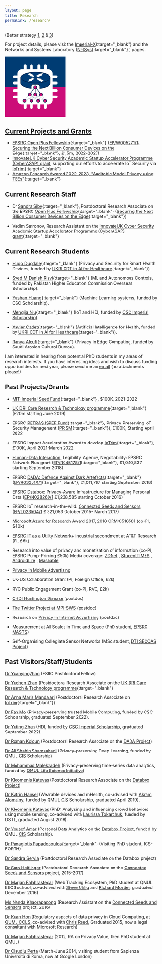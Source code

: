 ```yaml
---
layout: page
title: Research
permalink: /research/
---
```


(Better strategy [1](http://www.cs.virginia.edu/%7Erobins/YouAndYourResearch.html), [2](http://www.cl.cam.ac.uk/%7Ejac22/zen-lab.txt) & [3](http://greatresearch.org/))

For project details, please visit the [Imperial-X](https://ix.imperial.ac.uk/){:target="_blank"} and the Networks and Systems Laboratory ([NetSys](https://netsys.doc.ic.ac.uk/){:target="_blank"} ) pages.

<a href="https://netsys.doc.ic.ac.uk/"><img src="https://github.com/haddadi/haddadi.github.io/blob/master/images/NetSys%20social%20logo%203.png?raw=true" width="200"/>

  
## Current Projects and Grants
  

*   EPSRC [Open Plus Fellowship](https://epsrc.ukri.org/skills/fellows/){:target="_blank"} ([EP/W005271/1: Securing the Next Billion Consumer Devices on the Edge](https://gow.epsrc.ukri.org/NGBOViewGrant.aspx?GrantRef=EP/W005271/1){:target="_blank"}, £1,5m, 2022-2027) 
*   [InnovateUK Cyber Security Academic Startup Accelerator Programme (CyberASAP) grant](https://ktn-uk.org/news/cyber-security-academic-startup-accelerator-programme-cyberasap-reveals-2022-23-cohort/), supporting our efforts to accelerate IoT Security via [IoTrim](https://iotrim.github.io){:target="_blank"}
*   [Amazon Research Awared 2022-2023, "Auditable Model Privacy using TEEs"](https://www.amazon.science/research-awards/recipients/hamed-haddadi-fall-2021){:target="_blank"}



## Current Research Staff

*   Dr [Sandra Siby](https://sandrasiby.github.io/){:target="_blank"}, Postdoctoral Research Associate on the EPSRC [Open Plus Fellowship](https://epsrc.ukri.org/skills/fellows/){:target="_blank"} ([Securing the Next Billion Consumer Devices on the Edge](https://netsys.doc.ic.ac.uk/research.html#fellowship){:target="_blank"}) 

*   Vadim Safronov, Research Assistant on the [InnovateUK Cyber Security Academic Startup Accelerator Programme (CyberASAP) grant](https://ktn-uk.org/news/cyber-security-academic-startup-accelerator-programme-cyberasap-reveals-2022-23-cohort/){:target="_blank"}


## Current Research Students
  
*   [Hugo Dugdale](https://www.imperial.ac.uk/people/hugo.dugdale19){:target="_blank"} (Privacy and Security for Smart Health Devices, funded by [UKRI CDT in AI for Healthcare](https://ai4health.io/){:target="_blank"}).  
  
*   [Syed M Danish Rizvi](https://www.imperial.ac.uk/people/d.rizvi21){:target="_blank"} (ML and Autonomous Controls, funded by Pakistan Higher Education Commission Overseas Scholarship).  
  
*   [Yushan Huang](https://www.imperial.ac.uk/people/yushan.huang21){:target="_blank"} (Machine Learning systems, funded by CSC Scholarship).

*   [Mengjia Niu](https://www.imperial.ac.uk/people/m.niu21){:target="_blank"} (IoT and HDI, funded by [CSC Imperial Scholarship](https://www.imperial.ac.uk/study/pg/fees-and-funding/scholarships/international-scholarship-collaborations/csc/)).
  
*   [Xavier Cadet](https://www.imperial.ac.uk/people/xavier.cadet17){:target="_blank"} (Artificial Intelligence for Health, funded by [UKRI CDT in AI for Healthcare](https://ai4health.io/){:target="_blank"}).  
  
*   [Ranya Aloufi](https://ranyajumah.github.io){:target="_blank"} (Privacy in Edge Computing, funded by Saudi Arabian Cultural Bureau).

  
I am interested in hearing from potential PhD students in my areas of research interests. If you have interesting ideas and wish to discuss funding opportunities for next year, please send me an [email](mailto:h.haddadi@imperial.ac.uk) (no attachments please!)

## Past Projects/Grants

*   [MIT-Imperial Seed Fund](https://www.imperial.ac.uk/admin-services/international-relations/mit-imperial-seed-fund/){:target="_blank"} , $100K, 2021-2022 

*   [UK DRI Care Research & Technology programme](https://www.imperial.ac.uk/uk-dri-care-research-technology){:target="_blank"} (£20m starting June 2019)    
*   EPSRC [PETRAS ISPEF Fund](https://petras-iot.org/funding-call/ispef/){:target="_blank"}, Privacy Preserving IoT Security Management ([PRISM](https://petras-iot.org/project/privacy-preserving-iot-security-management-prism/){:target="_blank"}), £100K, Starting April 2022 

*   EPSRC Impact Acceleration Award to develop [IoTrim](http://iotrim.net/){:target="_blank"}, £100K, April 2021-March 2022  

*   [Human-Data Interaction](http://hdiresearch.org/), Legibility, Agency, Negotiability: EPSRC Network Plus grant ([EP/R045178/1](https://gtr.ukri.org/projects?ref=EP%2FR045178%2F1){:target="_blank"}, £1,040,837 starting September 2018)  
  
*   EPSRC [DADA: Defence Against Dark Artefacts](https://www.horizon.ac.uk/project/defence-against-dark-artefacts/){:target="_blank"} ([EP/R03351X/1](http://gow.epsrc.ac.uk/NGBOViewGrant.aspx?GrantRef=EP/R03351X/1){:target="_blank"}, £1,011,787 starting September 2018) 

*   EPSRC [Databox](https://github.com/me-box/databox): Privacy-Aware Infrastructure for Managing Personal Data ([EP/N028260/1](http://gow.epsrc.ac.uk/NGBOViewGrant.aspx?GrantRef=EP/N028260/1) £1,238,585 starting October 2016)  

*   EPSRC IoT research-in-the-wild: [Connected Seeds and Sensors](http://www.connectedseeds.org/) ([EP/L023504/1](http://gow.epsrc.ac.uk/NGBOViewGrant.aspx?GrantRef=EP/L023504/1) £ 321,053 October 2015- March 2017)

*   [Microsoft Azure for Research](http://research.microsoft.com/en-us/projects/azure/default.aspx) Award 2017, 2018 CRM:0518581 (co-PI, $40k)

*   [EPSRC IT as a Utility Network](http://www.itutility.ac.uk/)+ industrial secondment at AT&T Research (PI, £6k)

*   Research into value of privacy and monetization of information (co-PI, EPSRC Pump-Priming £50k) Media coverage: [ZDNet](http://www.zdnet.co.uk/news/mobile-apps/2012/04/17/android-app-aims-to-uncover-real-value-of-private-data-40155029/) , [StudentTIMES](http://www.studenttimes.org/st_news/news_article.php?article_id=2167) , [AndroidLife](http://www.lifeofandroid.com/news_detail/what-price-privacy/) , [Mashable](http://mashable.com/2012/04/16/phone-data-use/)

*   [Privacy in Mobile Advertising](http://www.eecs.qmul.ac.uk/%7Ehamed/projects/mobiad/)

*   UK-US Collaboration Grant (PI, Foreign Office, £2k)

*   RVC Public Engagement Grant (co-PI, RVC, £2k)

*   [CHDI Huntington Disease](http://www.rvc.ac.uk/SML/Projects/SheepHuntingtonsDisease.cfm) (postdoc)

*   [The Twitter Project at MPI-SWS](http://twitter.mpi-sws.org/) (postdoc)

*   Research on [Privacy in Internet Advertising](http://adresearch.mpi-sws.org/index.html) (postdoc)

*   Measurement at All Scales in Time and Space (PhD student, [EPSRC MASTS](http://www.masts.uklight.ac.uk/))

*   Self-Organising Collegiate Sensor Networks (MSc student, [DTI SECOAS Project](http://www.lancaster.ac.uk/staff/marshai2/secoas/secoas.htm))

## Past Visitors/Staff/Students


[Dr YuanyingZhao](https://www.imperial.ac.uk/people/yuanying.zhao14) (ESRC Postdoctoral Fellow)
  
[Dr Yuchen Zhao](https://yuchenzhao.github.io) (Postdoctoral Research Associate on the [UK DRI Care Research & Technology programme](https://www.imperial.ac.uk/uk-dri-care-research-technology){:target="_blank"} 

[Dr Anna Maria Mandalari](https://annamandalari.com) (Postdoctoral Research Associate on [IoTrim](http://iotrim.net/){:target="_blank"}) 

[Dr Fan Mo](https://mofanv.github.io) (Privacy-preserving trusted Mobile Computing, funded by CSC Scholarship, graduated September 2022).

[Dr Yuting Zhan](https://www.imperial.ac.uk/people/yuting.zhan18) (HDI, funded by [CSC Imperial Scholarship](https://www.imperial.ac.uk/study/pg/fees-and-funding/scholarships/international-scholarship-collaborations/csc/), graduated September 2022).   
  
[Dr Roman Kolcun](https://www.imperial.ac.uk/people/roman.kolcun) (Postdoctoral Research Associate on the [DADA Project](https://www.imperial.ac.uk/systems-algorithms-design-lab/research/dada-project/))

[Dr Ali Shahin Shamsabadi](https://alishahin.github.io/) (Privacy-preserving Deep Learning, funded by QMUL [CIS](http://cis.eecs.qmul.ac.uk/) Scholarship) 

[Dr Mohammad Malekzadeh](https://mmalekzadeh.github.io/) (Privacy-preserving time-series data analytics, funded by [QMUL Life Science Initiative](http://www.qmul.ac.uk/lifesciences/))  

[Dr Kleomenis Katevas](https://minoskt.github.io) (Postdoctoral Research Associate on the [Databox Project](https://www.databoxproject.uk)) 

[Dr Katrin Hänsel](https://miezelkat.github.io) (Wearable devices and mHealth, co-advised with [Akram Alomainy](http://www.eecs.qmul.ac.uk/%7Eakram/), funded by QMUL [CIS](http://cis.eecs.qmul.ac.uk/) Scholarship, graduated April 2019).

[Dr Kleomenis Katevas](http://minoskt.github.io/) (PhD: Analysing and influencing crowd behaviors using mobile sensing, co-advised with [Laurissa Tokarchuk](http://www.eecs.qmul.ac.uk/%7Elaurissa/), funded by DSTL, graduated August 2018).

[Dr Yousef Amar](http://yousefamar.com/) (Personal Data Analytics on the [Databox Project](http://www.databoxproject.uk), funded by QMUL [CIS](http://cis.eecs.qmul.ac.uk/) Scholarship).

[Dr Panagiotis Papadopoulos](http://users.ics.forth.gr/~panpap/){:target="_blank"} (Visiting PhD student, ICS-FORTH) 

[Dr Sandra Servia](http://sservia.github.io) (Postdoctoral Research Associate on the Databox project) 

[Dr Sara Heitlinger](http://saraheitlinger.net/) (Postdoctoral Research Associate on the [Connected Seeds and Sensors](http://www.connectedseeds.org/) project, 2015-2017)

[Dr Marjan Falahrastegar](http://www.eecs.qmul.ac.uk/%7Emarjan/) (Web Tracking Ecosystem, PhD student at QMUL EECS school, co-advised with [Steve Uhlig](http://www.eecs.qmul.ac.uk/%7Esteve/) and [Richard Mortier](http://www.cs.nott.ac.uk/%7Ermm/), graduated December 2016)

[Ms Nanda Khaorapapong](http://www.nandadoes.com/) (Research Assistant on the [Connected Seeds and Sensors](http://www.connectedseeds.org/) project, 2016)

[Dr Kuan Hon](http://www.kuan0.com/) (Regulatory aspects of data privacy in Cloud Computing, at [QUML CCLS](http://www.ccls.qmul.ac.uk/), co-advised with [Chris Reed](http://www.law.qmul.ac.uk/staff/reed.html), Graduated 2015, now a legal consultant with Microsoft Research)

[Dr Marjan Falahrastegar](http://www.eecs.qmul.ac.uk/%7Emarjan/) (2012, RA on Privacy Value, then PhD student at QMUL)

[Dr Claudiu Perta](https://scholar.google.co.uk/citations?user=bqa9GTkAAAAJ&hl=en) (March-June 2014, visiting student from Sapienza Università di Roma, now at Google London)
